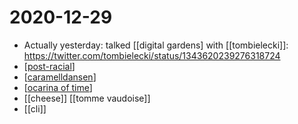 # 2020-12-29

- Actually yesterday: talked [[digital gardens] with [[tombielecki]]: https://twitter.com/tombielecki/status/1343620239276318724
- [[post-racial]]
- [[caramelldansen]]
- [[ocarina of time]]
- [[cheese]] [[tomme vaudoise]]
- [[cli]]

[//begin]: # "Autogenerated link references for markdown compatibility"
[post-racial]: ../post-racial "Post Racial"
[caramelldansen]: ../caramelldansen "Caramelldansen"
[ocarina of time]: ../ocarina-of-time "Ocarina of Time"
[//end]: # "Autogenerated link references"